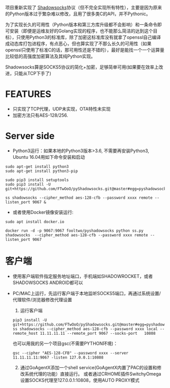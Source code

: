
项目重新实现了 [Shadowsocks](https://github.com/shadowsocks/shadowsocks)协议（但不完全实现所有特性），主要是因为原来的Python版本过于繁杂难以修改，且用了很多类C的API，并不Pythonic。

为了实现长久的可用性（Python版本和第三方库升级都不会影响）和一条命令即可安装（即便是运维友好的Golang实现的程序，也不能那么简洁的达到这个目标），只使用Python3的标准库，除了加密这标准库没有就拿了openssl自己编译成动态库打包进程序，有点恶心，但也算实现了不那么长久的可用性（如果openssl只使用了标准C的话，那可用性还是不错的），最好是能找一个一个运算量比较低的高强度加密算法及其纯Python实现。

Shadowsocks算是SOCKS5协议的简化+加密，足够简单可用(如果要在效率上改进，只能从TCP下手了)


# FEATURES
* 只实现了TCP代理，UDP未实现，OTA特性未实现
* 加密方法只有AES-128/256.

# Server side

* Python3运行：如果本地的Python3版本>3.6, 不需要再安装Python3, Ubuntu 16.04用如下命令安装和启动

```shell
sudo apt-get install python3
sudo apt-get install python3-pip

sudo pip3 install setuptools
sudo pip3 install -U git+https://github.com/FTwOoO/pyShadowsocks.git@master#egg=pyshadowsocks

ss shadowsocks --cipher_method aes-128-cfb --password xxxx remote --listen_port 9067 &
```

* 或者使用Docker镜像安装运行:

```
sudo apt install docker.io

docker run -d -p 9067:9067 fooltwo/pyshadowsocks python ss.py  shadowsocks  --cipher_method aes-128-cfb --password xxxx remote --listen_port 9067
```

# 客户端

* 使用客户端软件指定服务地址端口，手机端如SHADOWROCKET，或者SHADOWSOCKS ANDROID都可以
* PC/MAC上运行，先运行客户端于本地监听SOCKS5端口，再通过系统设置/代理软件/浏览器修改代理设置

  1. 运行客户端
  
  ```shell
  pip3 install -U git+https://github.com/FTwOoO/pyShadowsocks.git@master#egg=pyshadowsocks
  ss shadowsocks --cipher_method aes-128-cfb --password xxxx local --remote_host 11.11.11.11 --remote_port 9067 --socks-port   10808
  ```
  也可以用我的另一个项目gsc(不需要PYTHON环境)：
  ```
  gsc --cipher "AES-128-CFB" --password xxxx --server 11.11.11.11:9067 -listen 127.0.0.1:10808
  ```

  2. 通过GoAgentX添加一个shell service(GoAgentX内置了PAC的设置和修改系统代理的功能）直接运行。
     或者通过CRHOME插件SwitchyOmega设置SOCKS代理至127.0.0.1:10808，使用AUTO PROXY模式
 


